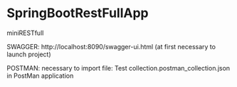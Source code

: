# SpringBootRestFullApp
miniRESTfull


SWAGGER:  http://localhost:8090/swagger-ui.html  (at first necessary to launch project)

POSTMAN: necessary to import file: Test collection.postman_collection.json in PostMan application
